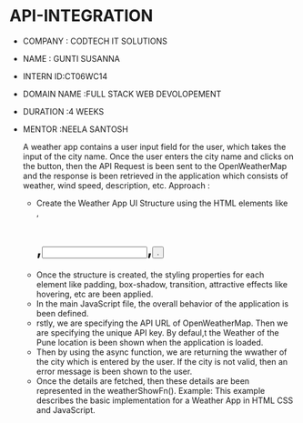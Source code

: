  # API-INTEGRATION
 
* COMPANY : CODTECH IT SOLUTIONS
  
* NAME : GUNTI SUSANNA
  
* INTERN ID:CT06WC14
  
* DOMAIN NAME :FULL STACK WEB DEVOLOPEMENT
  
* DURATION :4 WEEKS
  
* MENTOR :NEELA SANTOSH

  A weather app  contains a user input field for the user, which takes the input of the city name. Once the user enters the city name and clicks on the button, then the API Request is been sent to the OpenWeatherMap and the response is been retrieved in the application which consists of weather, wind speed, description, etc.
  Approach :
  * Create the Weather App UI Structure using the HTML elements like <div>,<h1>,<input>,<button>.
  * Once the structure is created, the styling properties for each element like padding, box-shadow, transition, attractive effects like hovering, etc are been 
    applied.
  * In the main JavaScript file, the overall behavior of the application is been defined.
  * rstly, we are specifying the API URL of OpenWeatherMap. Then we are specifying the unique API key. By defaul,t the Weather of the Pune location is been shown 
    when the application is loaded.
  * Then by using the async function, we are returning the wwather of the city which is entered by the user. If the city is not valid, then an error message is 
    been shown to the user.
  * Once the details are fetched, then these details are been represented in the weatherShowFn().
    Example: This example describes the basic implementation for a Weather App in HTML CSS and JavaScript.
